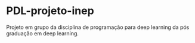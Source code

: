 # PDL-projeto-inep
Projeto em grupo da disciplina de programação para deep learning da pós graduação em deep learning.
